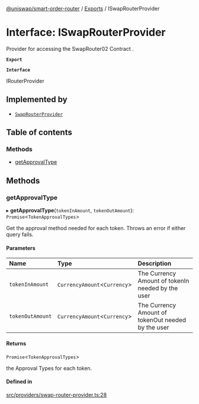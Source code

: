 [@uniswap/smart-order-router](../README.md) / [Exports](../modules.md) / ISwapRouterProvider

# Interface: ISwapRouterProvider

Provider for accessing the SwapRouter02 Contract .

**`Export`**

**`Interface`**

IRouterProvider

## Implemented by

- [`SwapRouterProvider`](../classes/SwapRouterProvider.md)

## Table of contents

### Methods

- [getApprovalType](ISwapRouterProvider.md#getapprovaltype)

## Methods

### getApprovalType

▸ **getApprovalType**(`tokenInAmount`, `tokenOutAmount`): `Promise`<`TokenApprovalTypes`\>

Get the approval method needed for each token. Throws an error if either query fails.

#### Parameters

| Name | Type | Description |
| :------ | :------ | :------ |
| `tokenInAmount` | `CurrencyAmount`<`Currency`\> | The Currency Amount of tokenIn needed by the user |
| `tokenOutAmount` | `CurrencyAmount`<`Currency`\> | The Currency Amount of tokenOut needed by the user |

#### Returns

`Promise`<`TokenApprovalTypes`\>

the Approval Types for each token.

#### Defined in

[src/providers/swap-router-provider.ts:28](https://github.com/Uniswap/smart-order-router/blob/10190c3/src/providers/swap-router-provider.ts#L28)
